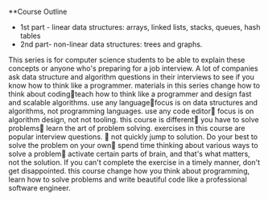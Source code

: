\*\*Course Outline

- 1st part - linear data structures: arrays, linked lists, stacks, queues, hash tables
- 2nd part- non-linear data structures: trees and graphs.

This series is for computer science students to be able to explain these concepts or anyone who's preparing for a job interview.
A lot of companies ask data structure and algorithm questions in their interviews to see if you know how to think like a programmer.
materials in this series change how to think about codingteach how to think like a programmer and design fast and scalable algorithms.
use any languagefocus is on data structures and algorithms, not programming languages.
use any code editor focus is on algorithm design, not not tooling.
this course is different you have to solve problems learn the art of problem solving.
exercises in this course are popular interview questions.  not quickly jump to solution. Do your best to solve the problem on your own spend time thinking about various ways to solve a problem activate certain parts of brain, and that's what matters, not the solution. If you can't complete the exercise in a timely manner, don't get disappointed.
this course change how you think about programming, learn how to solve problems and write beautiful code like a professional software engineer.
